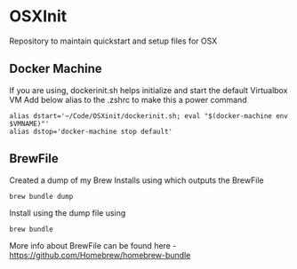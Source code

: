 # OSXInit
Repository to maintain quickstart and setup files for OSX

## Docker Machine
If you are using, dockerinit.sh helps initialize and start the default Virtualbox VM
Add below alias to the .zshrc to make this a power command

```command
alias dstart='~/Code/OSXinit/dockerinit.sh; eval "$(docker-machine env $VMNAME)"'
alias dstop='docker-machine stop default'
```

## BrewFile
Created a dump of my Brew Installs using which outputs the BrewFile

```
brew bundle dump
```

Install using the dump file using 

```
brew bundle
```

More info about BrewFile can be found here - https://github.com/Homebrew/homebrew-bundle 
